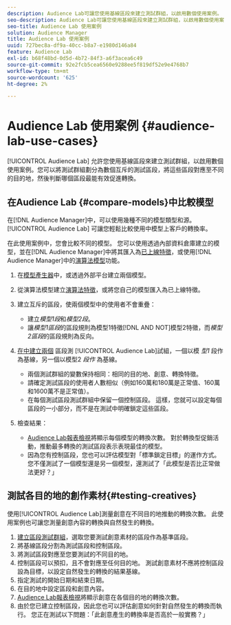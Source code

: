 ```yaml
---
description: Audience Lab可讓您使用基線區段來建立測試群組，以啟用數個使用案例。 您可以將測試群組劃分為數個互斥的測試區段，將這些區段對應至不同的目的地，然後判斷哪個區段最能有效促進轉換。
seo-description: Audience Lab可讓您使用基線區段來建立測試群組，以啟用數個使用案例。 您可以將測試群組劃分為數個互斥的測試區段，將這些區段對應至不同的目的地，然後判斷哪個區段最能有效促進轉換。
seo-title: Audience Lab 使用案例
solution: Audience Manager
title: Audience Lab 使用案例
uuid: 727bec8a-df9a-40cc-b8a7-e1980d146a84
feature: Audience Lab
exl-id: b68f48bd-0d5d-4b72-84f3-a6f3acea6c49
source-git-commit: 92e2fcb5cea6560e9288ee5f819df52e9e4768b7
workflow-type: tm+mt
source-wordcount: '625'
ht-degree: 2%

---
```


# Audience Lab 使用案例 {#audience-lab-use-cases}

[!UICONTROL Audience Lab] 允許您使用基線區段來建立測試群組，以啟用數個使用案例。您可以將測試群組劃分為數個互斥的測試區段，將這些區段對應至不同的目的地，然後判斷哪個區段最能有效促進轉換。

## 在Audience Lab {#compare-models}中比較模型

在[!DNL Audience Manager]中，可以使用幾種不同的模型類型和源。 [!UICONTROL Audience Lab] 可讓您輕鬆比較使用中模型上客戶的轉換率。

<!-- audience-lab-compare-models.xml -->

在此使用案例中，您會比較不同的模型。 您可以使用透過內部資料倉庫建立的模型，並在[!DNL Audience Manager]中將其匯入為[已上線特徵](../../features/traits/create-onboarded-rule-based-traits.md#create-rules-based-or-onboarded-traits)，或使用[!DNL Audience Manager]中的[演算法模型](../../features/algorithmic-models/understanding-models.md)功能。

1. 在[模型產生器](../../features/algorithmic-models/create-model.md)中，或透過外部平台建立兩個模型。
1. 從演算法模型建立[演算法特徵](../../features/traits/create-algorithmic-traits.md)，或將您自己的模型匯入為已上線特徵。
1. 建立互斥的區段，使兩個模型中的使用者不會重疊：

   * 建立&#x200B;*模型1段*&#x200B;和&#x200B;*模型2段*。
   * 讓&#x200B;*模型1區段*&#x200B;的區段規則為模型1特徵[!DNL AND NOT]模型2特徵，而&#x200B;*模型2區段*&#x200B;的區段規則為反向。

1. [在中建立兩個](../../features/audience-lab/audience-lab-manage-test-groups.md#create-test-groups) 區段測 [!UICONTROL Audience Lab]試組，一個以模 *型1* 段作為基線，另一個以模型2 *段作* 為基線。

   * 兩個測試群組的變數保持相同：相同的目的地、創意、轉換特徵。
   * 請確定測試區段的使用者人數相似（例如160萬和180萬是正常值、160萬和1600萬不是正常值）。
   * 在每個測試區段測試群組中保留一個控制區段。 這樣，您就可以設定每個區段的一小部分，而不是在測試中明確鎖定這些區段。

1. 檢查結果：

   * [Audience Lab報表檢視](../../features/audience-lab/audience-lab-reporting-view.md)將顯示每個模型的轉換次數。 對於轉換型促銷活動，推動最多轉換的測試區段表示表現最佳的模型。
   * 因為您有控制區段，您也可以評估模型對「標準鎖定目標」的運作方式。 您不僅測試了一個模型還是另一個模型，還測試了「此模型是否比正常做法更好？」

## 測試各目的地的創作素材{#testing-creatives}

<!-- audience-lab-creatives-across-destinations.xml -->

使用[!UICONTROL Audience Lab]測量創意在不同目的地推動的轉換次數。 此使用案例也可讓您測量創意內容的轉換與自然發生的轉換。

1. [建立區段測試群組](../../features/audience-lab/audience-lab-manage-test-groups.md#create-test-groups)，選取您要測試創意素材的區段作為基準區段。
1. 將基線區段分割為測試區段和控制區段。
1. 將測試區段對應至您要測試的不同目的地。
1. 控制區段可以預扣，且不會對應至任何目的地。 測試創意素材不應將控制區段設為目標，以設定自然發生的轉換的結果基線。
1. 指定測試的開始日期和結束日期。
1. 在目的地中設定區段和創意內容。
1. [Audience Lab報表檢視](../../features/audience-lab/audience-lab-reporting-view.md)將顯示創意在各個目的地的轉換次數。
1. 由於您已建立控制區段，因此您也可以評估創意如何針對自然發生的轉換而執行。 您正在測試以下問題：「此創意產生的轉換率是否高於一般實務？」
